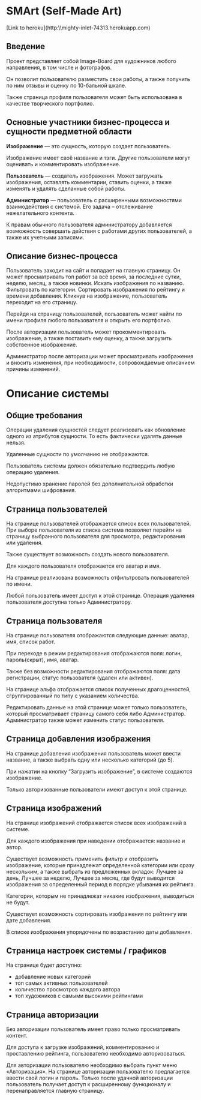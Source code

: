 <h1>SMArt (Self-Made Art)</h1>
[Link to heroku](http:\\mighty-inlet-74313.herokuapp.com)

## Введение

Проект представляет собой Image-Board для художников любого направления, в том числе и фотографов.

Он позволит пользователю разместить свои работы, а также получить по ним отзывы и оценку по 10-бальной шкале.

Также страница профиля пользователя может быть использована в качестве творческого портфолио.

## Основные участники бизнес-процесса и сущности предметной области

<b>Изображение</b> — это сущность, которую создает пользователь.

Изображение имеет своё название и тэги. Другие пользователи могут оценивать и комментировать изображение.

<b>Пользователь</b> — создатель изображения. Может загружать изображения, оставлять комментарии, ставить оценки, а также изменять и удалять сделанные собой работы.

<b>Администратор</b> — пользователь с расширенными возможностями взаимодействия с системой. Его задача – отслеживание нежелательного контента.

К правам обычного пользователя администратору добавляется возможность совершать действия с работами других пользователей, а также их учетными записями.

## Описание бизнес-процесса

Пользователь заходит на сайт и попадает на главную страницу. Он может просматривать топ работ за всё время, за последние сутки, неделю, месяц, а также новинки. Искать изображения по названию. Фильтровать по категории. Сортировать изображения по рейтингу и времени добавления. Кликнув на изображение, пользователь переходит на его страницу.

Перейдя на страницу пользователей, пользователь может найти по имени профиля любого пользователя и открыть его портфолио.

После авторизации пользователь может прокомментировать изображение, а также поставить ему оценку, а также загрузить собственное изображение.

Администратор после авторизации может просматривать изображения и вносить изменения, при необходимости, сопровождаемые описанием причины изменений.

# Описание системы
## Общие требования

Операции удаления сущностей следует реализовать как обновление одного из атрибутов сущности. То есть фактически удалять данные нельзя.

Удаленные сущности по умолчанию не отображаются.

Пользователь системы должен обязательно подтвердить любую операцию удаления.

Недопустимо хранение паролей без дополнительной обработки алгоритмами шифрования.

## Страница пользователей

На странице пользователей отображается список всех пользователей. При выборе пользователя из списка система позволяет перейти на страницу выбранного пользователя для просмотра, редактирования или удаления.

Также существует возможность создать нового пользователя.

Для каждого пользователя отображается его аватар и имя.

На странице реализована возможность отфильтровать пользователей по имени.

Любой пользователь имеет доступ к этой странице. Операция удаления пользователя доступна только Администратору.

## Страница пользователя

На странице пользователя отображаются следующие данные:
аватар, имя, список работ.

При переходе в режим редактирования отображаются поля: логин, пароль(скрыт), имя, аватар.

Также без возможности редактирования отображаются поля: дата регистрации, статус пользователя (удален или активен).

На странице эльфа отображается список полученных драгоценностей, сгруппированный по типу с указанием количества.

Редактировать данные на этой странице может только пользователь, который просматривает страницу самого себя либо Администратор. Администратор также может изменить статус пользователя.

## Страница добавления изображения

На странице добавления изображения пользователь может ввести название, а также выбрать одну или несколько категорий (до 5).

При нажатии на кнопку “Загрузить изображение”, в системе создаются изображение.

Только авторизованные пользователи имеют доступ к этой странице.

## Страница изображений

На странице изображений отображается список всех изображений в системе.

Для каждого изображения при наведении отображается: название и автор.

Существует возможность применить фильтр и отобразить изображение, которые принадлежат определенной категории или сразу нескольким, а также выбрать из предложенных вкладок: Лучшее за день, Лучшее за неделю, Лучшее за месяц, где будут выводится изображения за определенный период в порядке убывания их рейтинга.

Категории, которым не принадлежат никакие изображения, выводиться не будут.

Существует возможность сортировать изображения по рейтингу или дате добавления.

В списке изображения упорядочены по возрастанию даты добавления.

## Страница настроек системы / графиков

На странице будет доступно: 
<ul>
    <li>добавление новых категорий</li>
    <li>топ самых активных пользователей</li>
    <li>количество просмотров каждого автора</li>
    <li>топ художников с самыми высокими рейтингами</li>
</ul>

## Страница авторизации

Без авторизации пользователь имеет право только просматривать контент.

Для доступа к загрузке изображений, комментированию и проставлению рейтинга, пользователю необходимо авторизоваться.

Для авторизации пользователю необходимо выбрать пункт меню «Авторизация». На странице авторизации пользователю предлагается ввести свой логин и пароль. Только после удачной авторизации пользователь получает доступ к расширенному функционалу и перенаправляется главную страницу.
